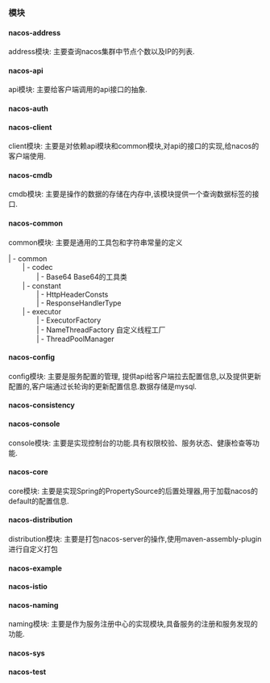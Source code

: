 ### 模块

#### nacos-address
address模块: 主要查询nacos集群中节点个数以及IP的列表.

#### nacos-api
api模块: 主要给客户端调用的api接口的抽象.

#### nacos-auth


#### nacos-client
client模块: 主要是对依赖api模块和common模块,对api的接口的实现,给nacos的客户端使用.

#### nacos-cmdb
cmdb模块: 主要是操作的数据的存储在内存中,该模块提供一个查询数据标签的接口.

#### nacos-common
common模块: 主要是通用的工具包和字符串常量的定义

| - common<br>
&emsp;&emsp;| - codec<br>
&emsp;&emsp;&emsp;&emsp;| - Base64 Base64的工具类<br>
&emsp;&emsp;| - constant<br>
&emsp;&emsp;&emsp;&emsp;| - HttpHeaderConsts <br>
&emsp;&emsp;&emsp;&emsp;| - ResponseHandlerType <br>
&emsp;&emsp;| - executor<br>
&emsp;&emsp;&emsp;&emsp;| - ExecutorFactory <br>
&emsp;&emsp;&emsp;&emsp;| - NameThreadFactory 自定义线程工厂<br>
&emsp;&emsp;&emsp;&emsp;| - ThreadPoolManager <br>



#### nacos-config
config模块: 主要是服务配置的管理, 提供api给客户端拉去配置信息,以及提供更新配置的,客户端通过长轮询的更新配置信息.数据存储是mysql.

#### nacos-consistency


#### nacos-console
console模块: 主要是实现控制台的功能.具有权限校验、服务状态、健康检查等功能.

#### nacos-core
core模块: 主要是实现Spring的PropertySource的后置处理器,用于加载nacos的default的配置信息.

#### nacos-distribution
distribution模块: 主要是打包nacos-server的操作,使用maven-assembly-plugin进行自定义打包

#### nacos-example


#### nacos-istio


#### nacos-naming
naming模块: 主要是作为服务注册中心的实现模块,具备服务的注册和服务发现的功能.

#### nacos-sys


#### nacos-test
